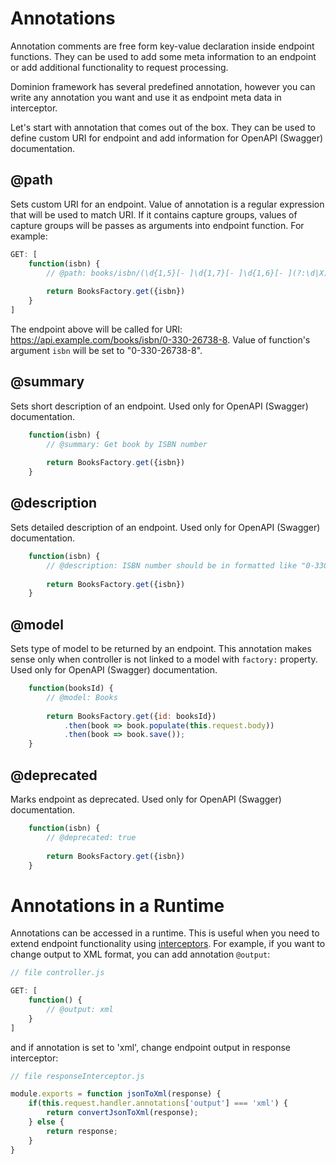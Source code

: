 # Annotations
Annotation comments are free form key-value declaration inside endpoint functions.
They can be used to add some meta information to an endpoint or add 
additional functionality to request processing.

Dominion framework has several predefined annotation, however you can write
any annotation you want and use it as endpoint meta data in interceptor.

Let's start with annotation that comes out of the box. They can be used to define
custom URI for endpoint and add information for OpenAPI (Swagger) documentation.

## @path <a name="path"></a>
Sets custom URI for an endpoint. Value of annotation is a
regular expression that will be used to match URI. If it contains
capture groups, values of capture groups will be passes as arguments 
into endpoint function. For example:
  
```js
GET: [
    function(isbn) {
        // @path: books/isbn/(\d{1,5}[- ]\d{1,7}[- ]\d{1,6}[- ](?:\d|X))
        
        return BooksFactory.get({isbn})
    } 
]
```
The endpoint above will be called for URI: https://api.example.com/books/isbn/0-330-26738-8.
Value of function's argument `isbn` will be set to "0-330-26738-8".

## @summary <a name="summary"></a>
Sets short description of an endpoint. Used only for OpenAPI (Swagger) documentation.
```js
    function(isbn) {
        // @summary: Get book by ISBN number
        
        return BooksFactory.get({isbn})
    }
```

## @description <a name="description"></a>
Sets detailed description of an endpoint. Used only for OpenAPI (Swagger) documentation.
```js
    function(isbn) {
        // @description: ISBN number should be in formatted like "0-330-28700-1"
        
        return BooksFactory.get({isbn})
    }
```

## @model <a name="model"></a>
Sets type of model to be returned by an endpoint. This annotation makes sense only when
controller is not linked to a model with `factory:` property. Used only for OpenAPI (Swagger) documentation.
```js
    function(booksId) {
        // @model: Books
        
        return BooksFactory.get({id: booksId})
            .then(book => book.populate(this.request.body))
            .then(book => book.save());
    }
```

## @deprecated <a name="deprecated"></a>
Marks endpoint as deprecated. Used only for OpenAPI (Swagger) documentation.
```js
    function(isbn) {
        // @deprecated: true
        
        return BooksFactory.get({isbn})
    }
```

# Annotations in a Runtime

Annotations can be accessed in a runtime. This is useful when you need to extend
endpoint functionality using [interceptors](interceptors/). For example, if you want to change
output to XML format, you can add annotation `@output`:
```js
// file controller.js

GET: [
    function() {
        // @output: xml
    }
]
```
and if annotation is set to 'xml', change endpoint output in response interceptor:
```js
// file responseInterceptor.js

module.exports = function jsonToXml(response) {
    if(this.request.handler.annotations['output'] === 'xml') {
        return convertJsonToXml(response);
    } else {
        return response;
    }
}
``` 
